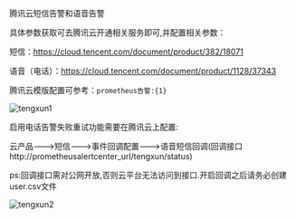 腾讯云短信告警和语音告警

具体参数获取可去腾讯云开通相关服务即可,并配置相关参数：

短信：https://cloud.tencent.com/document/product/382/18071

语音（电话）：https://cloud.tencent.com/document/product/1128/37343

腾讯云模版配置可参考：`prometheus告警:{1}`

![tengxun1](https://raw.githubusercontent.com/feiyu563/PrometheusAlert/master/doc/tengxun1.png)

启用电话告警失败重试功能需要在腾讯云上配置:

云产品--->短信--->事件回调配置--->语音短信回调(回调接口 http://prometheusalertcenter_url/tengxun/status)

ps:回调接口需对公网开放,否则云平台无法访问到接口.开启回调之后请务必创建user.csv文件

![tengxun2](https://raw.githubusercontent.com/feiyu563/PrometheusAlert/master/doc/tengxun2.png)